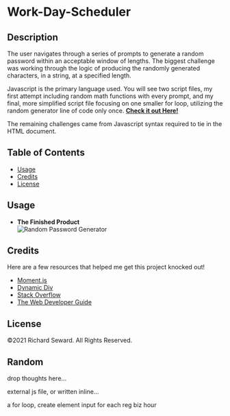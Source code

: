 # Work-Day-Scheduler

## Description
The user navigates through a series of prompts to generate a random password within an acceptable window of lengths. The biggest challenge was working through the logic of producing the randomly generated characters, in a string, at a specified length.

Javascript is the primary language used. You will see two script files, my first attempt including random math functions with every prompt, and my final, more simplified script file focusing on one smaller for loop, utilizing the random generator line of code only once.
**[Check it out Here!](https://raseward14.github.io/Work-Day-Scheduler/)**

The remaining challenges came from Javascript syntax required to tie in the HTML document.

## Table of Contents
* [Usage](#usage)
* [Credits](#credits)
* [License](#license)

## Usage
* **The Finished Product**  
![Random Password Generator](assets/images/randompasswordgenerator.png)

## Credits
Here are a few resources that helped me get this project knocked out!
* [Moment.js](https://momentjs.com/)
* [Dynamic Div](https://video.search.yahoo.com/search/video;_ylt=Awr9DuKrdxVguCAAZWZXNyoA;_ylu=Y29sbwNncTEEcG9zAzEEdnRpZAMEc2VjA3Nj?p=how+to+create+id%27s+in+for+loop+jquery&fr=mcafee#id=2&vid=9a04d345a23e586053974b989fcc6d06&action=view)
* [Stack Overflow](https://stackoverflow.com/questions/5037854/use-jquery-to-get-siblings)
* [The Web Developer Guide](https://www.thewebdeveloperguide.com/javascript-get-data-attribute/#:~:text=Using%20Javascript%20Get%20to%20a%20Data%20Attribute%20using,by%20its%20id%20using%20the%20Javascript%20document.getElementById%20function.)

## License
©2021 Richard Seward. All Rights Reserved.

## Random
drop thoughts here...

external js file, or written inline...

a for loop, create element input for each reg biz hour
